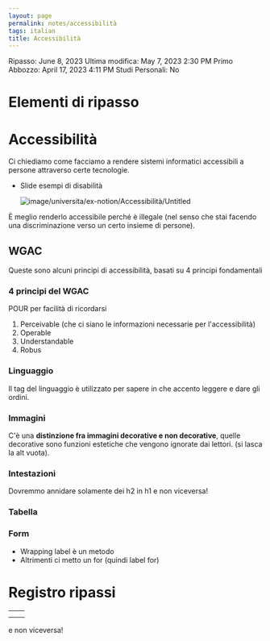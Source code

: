 ```yaml
---
layout: page
permalink: notes/accessibilità
tags: italian
title: Accessibilità
---
```


Ripasso: June 8, 2023
Ultima modifica: May 7, 2023 2:30 PM
Primo Abbozzo: April 17, 2023 4:11 PM
Studi Personali: No

# Elementi di ripasso

# Accessibilità

Ci chiediamo come facciamo a rendere sistemi informatici accessibili a persone attraverso certe tecnologie.

- Slide esempi di disabilità

    <img src="/images/notes/image/universita/ex-notion/Accessibilità/Untitled.png" alt="image/universita/ex-notion/Accessibilità/Untitled">


È meglio renderlo accessibile perché è illegale (nel senso che stai facendo una discriminazione verso un certo insieme di persone).

## WGAC

Queste sono alcuni principi di accessibilità, basati su 4 principi fondamentali

### 4 principi del WGAC

POUR per facilità di ricordarsi

1. Perceivable (che ci siano le informazioni necessarie per l'accessibilità)
2. Operable
3. Understandable
4. Robus

### Linguaggio

Il tag del linguaggio è utilizzato per sapere in che accento leggere e dare gli ordini.

### Immagini

C'è una **distinzione fra immagini decorative e non decorative**, quelle decorative sono funzioni estetiche che vengono ignorate dai lettori.  (si lasca la alt vuota).

### Intestazioni

Dovremmo annidare solamente dei h2 in h1 e non viceversa!

### Tabella

### Form

- Wrapping label è un metodo
- Altrimenti ci metto un for (quindi label for)

# Registro ripassi

|  |  |
| --- | --- |
|  |  |
|  |  |
e non viceversa!